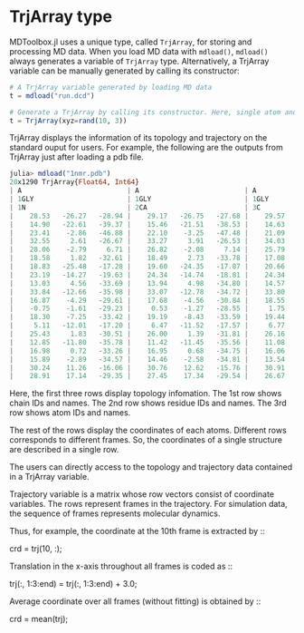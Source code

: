 # TrjArray type

MDToolbox.jl uses a unique type, called `TrjArray`, for storing and processing MD data. 
When you load MD data with `mdload()`, `mdload()` always generates a variable of `TrjArray` type.
Alternatively, a TrjArray variable can be manually generated by calling its constructor:

```julia
# A TrjArray variable generated by loading MD data
t = mdload("run.dcd")

# Generate a TrjArray by calling its constructor. Here, single atom and its nine-frame coordinates are given. 
t = TrjArray(xyz=rand(10, 3))
```

TrjArray displays the information of its topology and trajectory on the standard ouput for users. For example, the following are the outputs from TrjArray just after loading a pdb file. 

```julia
julia> mdload("1nmr.pdb")
20x1290 TrjArray{Float64, Int64}
| A                          | A                          | A                          |  …   A                          | A                          |
| 1GLY                       | 1GLY                       | 1GLY                       |  …   85VAL                      | 85VAL                      |
| 1N                         | 2CA                        | 3C                         |  …   1289HG22                   | 1290HG23                   |
|    28.53   -26.27   -28.94 |    29.17   -26.75   -27.68 |    29.57   -25.61   -26.77 |  …      -7.86   -13.77     5.44 |    -9.59   -13.85     5.12 |
|    14.90   -22.61   -39.37 |    15.46   -21.51   -38.53 |    14.63   -21.25   -37.29 |        -12.22   -15.81    16.41 |   -13.19   -16.57    17.66 |
|    23.41    -2.86   -46.88 |    22.10    -3.25   -47.48 |    21.09    -3.72   -46.45 |        -20.27   -10.55    13.26 |   -18.87   -11.64    13.29 |
|    32.55     2.61   -26.67 |    33.27     3.91   -26.53 |    34.03     4.01   -25.23 |        -17.33   -15.69    15.29 |   -18.58   -15.84    16.52 |
|    28.06    -2.79     6.71 |    26.82    -2.08     7.14 |    25.79    -1.99     6.03 |        -15.29    -8.49     7.07 |   -13.81    -7.58     7.35 |
|    18.58     1.82   -32.61 |    18.49     2.73   -33.78 |    17.08     3.23   -34.03 |  …     -11.52   -13.25    13.40 |   -10.73   -11.69    13.65 |
|    18.83   -25.48   -17.28 |    19.60   -24.35   -17.87 |    20.66   -24.82   -18.85 |         -9.46   -13.49    12.92 |   -10.70   -12.47    13.67 |
|    23.19   -14.27   -19.63 |    24.34   -14.74   -18.81 |    24.34   -14.16   -17.41 |        -15.02   -11.41     7.39 |   -16.62   -11.77     8.03 |
|    13.03     4.56   -33.69 |    13.94     4.98   -34.80 |    14.57     6.34   -34.54 |         -8.15   -13.56    16.57 |    -7.91   -12.72    18.11 |
|    33.84   -12.66   -35.98 |    33.07   -12.78   -34.72 |    33.80   -12.20   -33.53 |        -26.30    -5.86    15.89 |   -27.17    -5.87    14.35 |
|    16.87    -4.29   -29.61 |    17.68    -4.56   -30.84 |    18.55    -3.38   -31.22 |  …     -12.64    -9.46    13.16 |   -12.40   -10.92    14.13 |
|    -0.75    -1.61   -29.23 |     0.53    -1.27   -28.55 |     1.75    -1.63   -29.38 |        -13.61   -13.56    20.23 |   -12.35   -14.79    20.13 |
|    18.30    -7.25   -33.42 |    19.19    -8.43   -33.59 |    19.44    -9.15   -32.28 |        -16.17   -16.37    14.80 |   -16.02   -14.71    15.36 |
|     5.11   -12.01   -17.20 |     6.47   -11.52   -17.57 |     6.77   -11.71   -19.04 |         -4.85    -9.56     8.53 |    -3.89    -9.68    10.00 |
|    25.43     1.83   -30.51 |    26.00     1.39   -31.81 |    26.16     2.54   -32.79 |        -23.89    -7.36    17.90 |   -22.18    -7.18    18.30 |
|    12.85   -11.80   -35.78 |    11.42   -11.45   -35.56 |    11.08   -11.26   -34.10 |  …     -24.66     0.20    14.78 |   -23.75    -1.22    15.28 |
|    16.98     0.72   -33.26 |    16.95     0.68   -34.75 |    16.06    -0.43   -35.28 |        -13.51   -12.24    21.06 |   -13.74   -13.90    20.52 |
|    15.89    -2.89   -34.57 |    14.46    -2.58   -34.81 |    13.54    -3.75   -34.51 |        -14.64    -5.21     8.71 |   -15.94    -5.95     9.64 |
|    30.24    11.26   -16.06 |    30.76    12.62   -15.76 |    30.91    13.47   -17.00 |         -6.57   -15.12    20.61 |    -7.38   -15.35    19.06 |
|    28.91    17.14   -29.35 |    27.45    17.34   -29.54 |    26.67    17.19   -28.25 |        -21.13   -14.49    14.75 |   -21.74   -14.16    13.12 |
```

Here, the first three rows display topology infomation. The 1st row shows chain IDs and names. The 2nd row shows residue IDs and names. The 3rd row shows atom IDs and names. 

The rest of the rows display the coordinates of each atoms. Different rows corresponds to different frames. So, the coordinates of a single structure are described in a single row. 


The users can directly access to the topology and trajectory data contained in a TrjArray variable. 



Trajectory variable is a matrix whose row vectors consist of
coordinate variables. The rows represent frames in the trajectory. 
For simulation data, the sequence of frames represents molecular dynamics. 

Thus, for example, the coordinate at the 10th frame is extracted by
::
  
  crd = trj(10, :);

Translation in the x-axis throughout all frames is coded as
::
  
  trj(:, 1:3:end) = trj(:, 1:3:end) + 3.0;

Average coordinate over all frames (without fitting) is obtained by
::
  
  crd = mean(trj);
